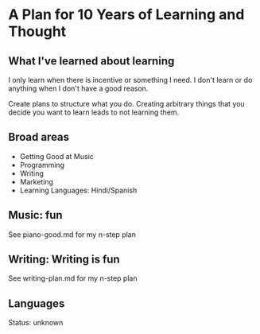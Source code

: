 # A Plan for 10 Years of Learning and Thought


What I've learned about learning
--------------------------------

I only learn when there is incentive or something I need. I don't learn or do anything when I don't have a good reason.

Create plans to structure what you do. Creating arbitrary things that you decide you want to learn leads to not learning them.

Broad areas
-----------------------------------

- Getting Good at Music
- Programming
- Writing
- Marketing
- Learning Languages: Hindi/Spanish


Music: fun
-----------
See piano-good.md for my n-step plan

Writing: Writing is fun
-----------------------
See writing-plan.md for my n-step plan

Languages
---------
Status: unknown

